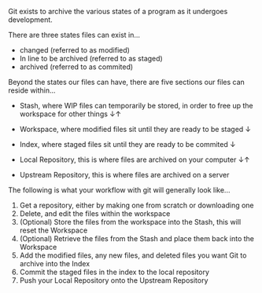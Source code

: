 Git exists to archive the various states of a program as it undergoes development.

There are three states files can exist in...
* changed (referred to as modified)
* In line to be archived (referred to as staged)
* archived (referred to as commited)

Beyond the states our files can have, there are five sections our files can reside within...
* Stash, where WIP files can temporarily be stored, in order to free up the workspace for other things
    ↓↑
  
* Workspace, where modified files sit until they are ready to be staged
    ↓
  
* Index, where staged files sit until they are ready to be commited
    ↓
  
* Local Repository, this is where files are archived on your computer
    ↓↑
  
* Upstream Repository, this is where files are archived on a server

The following is what your workflow with git will generally look like...
1. Get a repository, either by making one from scratch or downloading one
2. Delete, and edit the files within the workspace
3. (Optional) Store the files from the workspace into the Stash, this will reset the Workspace
5. (Optional) Retrieve the files from the Stash and place them back into the Workspace
6. Add the modified files, any new files, and deleted files you want Git to archive into the Index
7. Commit the staged files in the index to the local repository
8. Push your Local Repository onto the Upstream Repository
